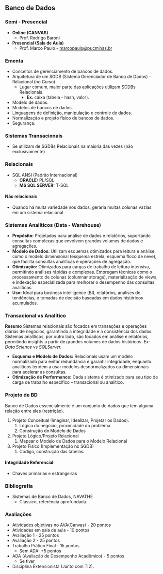 ## Banco de Dados
### Semi - Presencial
- **Online (CANVAS)**
	- Prof. Rodrigo Baroni
- **Presencial (Sala de Aula)**
	- Prof. Marco Paulo - marcopaulo@pucminas.br
### Ementa
- Conceitos de gerenciamento de bancos de dados.
- Arquitetura de um SGDB (Sistema Gerenciador de Banco de Dados) - Relacional (no Curso)
	- Lugar comum, maior parte das aplicações utilizam SGDBs Relacionais.
		- **Ex.** caixa (tabela - hash, valor).
- Modelo de dados.
- Modelos de bancos de dados.
- Linguagens de definição, manipulação e controle de dados.
- Normalização e projeto físico de bancos de dados.
- Segurança.
### Sistemas Transacionais 
- Se utilizam de SGDBs Relacionais na maioria das vezes (não exclusivamente)
### Relacionais
- SQL ANSI (Padrão Internacional)
	- **ORACLE:** PL/SQL
	- **MS SQL SERVER:** T-SQL
#### Não relacionais
- Quando há muita variedade nos dados, geraria muitas colunas vazias em um sistema relacional
### Sistemas Analíticos (Data - Warehouse)
- **Propósito:** Projetados para análise de dados e relatórios, suportando consultas complexas que envolvem grandes volumes de dados e agregações.
- **Modelo de Dados:** Utilizam esquemas otimizados para leitura e análise, como o modelo dimensional (esquema estrela, esquema floco de neve), que facilita consultas analíticas e operações de agregação.
- **Otimização:** Otimizados para cargas de trabalho de leitura intensiva, permitindo análises rápidas e complexas. Empregam técnicas como o processamento de colunas (columnar storage), materialização de views, e indexação especializada para melhorar o desempenho das consultas analíticas.
- **Uso:** Ideal para business intelligence (BI), relatórios, análises de tendências, e tomadas de decisão baseadas em dados históricos acumulados.
### Transacional vs Analítico
 **Resumo** Sistemas relacionais são focados em transações e operações diárias de negócios, garantindo a integridade e a consistência dos dados. Sistemas analíticos, por outro lado, são focados em análise e relatórios, permitindo insights a partir de grandes volumes de dados históricos. _Ex: Data Science vs SQLServer._
- **Esquema e Modelo de Dados:** Relacionais usam um modelo normalizado para evitar redundância e garantir integridade, enquanto analíticos tendem a usar modelos desnormalizados ou dimensionais para acelerar as consultas.
- **Otimização de Performance:** Cada sistema é otimizado para seu tipo de carga de trabalho específico – transacional ou analítico.
### Projeto de BD
Banco de Dados essencialmente é um conjunto de dados que tem alguma relação entre eles (restrição).
1. Projeto Conceitual (Imaginar, Idealizar, Projetar os Dados).
	1. Lógica do negócio, proximidade do problema.
	2. Construção do Modelo de Dados
2. Projeto Lógico/Projeto Relacional
	1. Mapear o Modelo de Dados para o Modelo Relacional
3. Projeto Físico (Implementação no SGDB)
	1. Código, construção das tabelas.
#### Integridade Referencial
- Chaves primárias e estrangeiras
### Bibliografia
- Sistemas de Banco de Dados, NAVATHE 
	- Clássico, referência aprofundada.
### Avaliações
- Atividades objetivas no AVA(Canvas) - 20 pontos
- Atividades em sala de aula - 10 pontos
- Avaliação 1 - 25 pontos
- Avaliação 2 - 25 pontos
- Trabalho Prático Final - 15 pontos
	- Sem ADA: +5 pontos
- ADA (Avaliação de Desempenho Acadêmico) - 5 pontos
	- Se tiver
- Disciplina Extensionista (Junto com TI2).